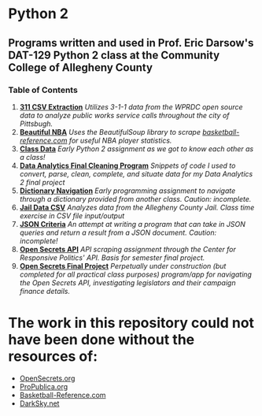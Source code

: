 # Python 2
## Programs written and used in Prof. Eric Darsow's DAT-129 Python 2 class at the Community College of Allegheny County

### **Table of Contents**

1. **[311 CSV Extraction](https://github.com/wwalk3/python2/blob/master/311_csv_extracting.py)**
    *Utilizes 3-1-1 data from the WPRDC open source data to analyze public works service calls throughout the city of Pittsbugh.*
2. **[Beautiful NBA](https://github.com/wwalk3/python2/blob/master/beautiful_nba.py)**
    *Uses the BeautifulSoup library to scrape [basketball-reference.com](https://www.basketball-reference.com) for useful NBA player statistics.*
3. **[Class Data](https://github.com/wwalk3/python2/blob/master/class_data.py)**
    *Early Python 2 assignment as we got to know each other as a class!*
4. **[Data Analytics Final Cleaning Program](https://github.com/wwalk3/python2/blob/master/datafinal_cleaning.py)**
    *Snippets of code I used to convert, parse, clean, complete, and situate data for my Data Analytics 2 final project*
5. **[Dictionary Navigation](https://github.com/wwalk3/python2/blob/master/dictionary_navigation.py)**
    *Early programming assignment to navigate through a dictionary provided from another class. Caution: incomplete.*
6. **[Jail Data CSV](https://github.com/wwalk3/python2/blob/master/jail_csv.py)**
    *Analyzes data from the Allegheny County Jail. Class time exercise in CSV file input/output*
7. **[JSON Criteria](https://github.com/wwalk3/python2/blob/master/json_criteria.py)**
    *An attempt at writing a program that can take in JSON queries and return a result from a JSON document. Caution: incomplete!*
8. **[Open Secrets API](https://github.com/wwalk3/python2/blob/master/open_secrets_api)**
    *API scraping assignment through the Center for Responsive Politics' API. Basis for semester final project.*
9. **[Open Secrets Final Project](https://github.com/wwalk3/python2/blob/master/opensecrets_final.py)**
    *Perpetually under construction (but completed for all practical class purposes) program/app for navigating the Open Secrets API, investigating legislators and their campaign finance details.*
    
    
 #  The work in this repository could not have been done without the resources of:
 - [OpenSecrets.org](https://www.opensecrets.org)
 - [ProPublica.org](https://propublica.org)
 - [Basketball-Reference.com](https://www.basketball-reference.com)
 - [DarkSky.net](https://www.darksky.net)
